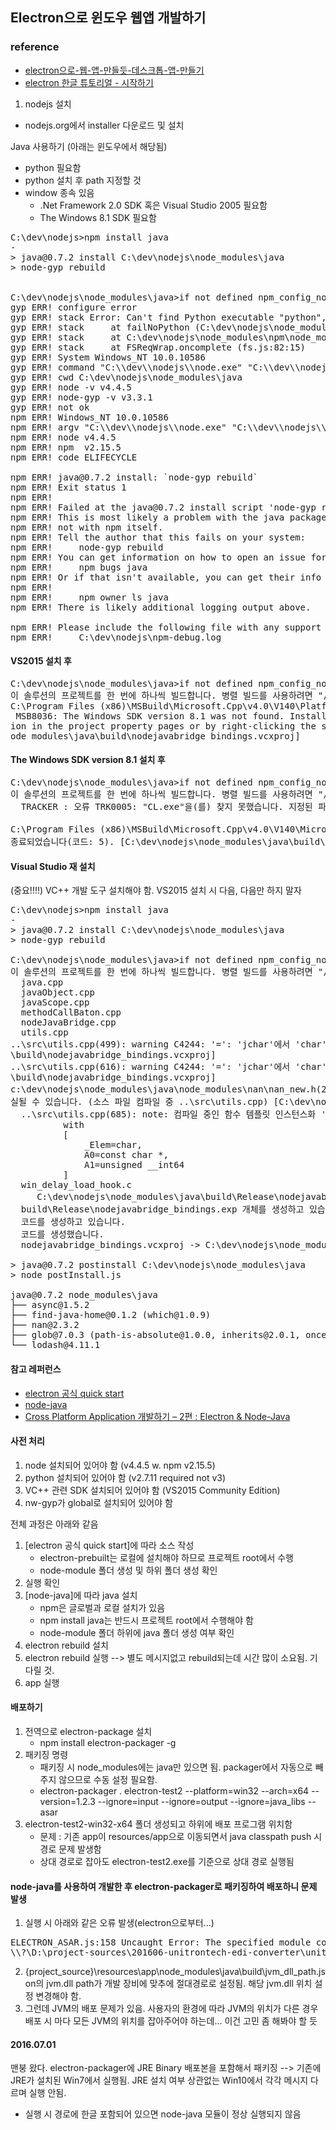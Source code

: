 ## Electron으로 윈도우 웹앱 개발하기

### reference
- [electron으로-웹-앱-만들듯-데스크톱-앱-만들기]( http://developer.dramancompany.com/2015/12/electron%EC%9C%BC%EB%A1%9C-%EC%9B%B9-%EC%95%B1-%EB%A7%8C%EB%93%A4%EB%93%AF-%EB%8D%B0%EC%8A%A4%ED%81%AC%ED%86%B1-%EC%95%B1-%EB%A7%8C%EB%93%A4%EA%B8%B0)
- [electron 한글 튜토리얼 - 시작하기](https://github.com/electron/electron/blob/master/docs-translations/ko-KR/tutorial/quick-start.md)


1. nodejs 설치
- nodejs.org에서 installer 다운로드 및 설치

Java 사용하기 (아래는 윈도우에서 해당됨)
- python 필요함
- python 설치 후 path 지정할 것
- window 종속 있음
    - .Net Framework 2.0 SDK 혹은 Visual Studio 2005 필요함
    - The Windows 8.1 SDK 필요함

<pre>
C:\dev\nodejs>npm install java
-
> java@0.7.2 install C:\dev\nodejs\node_modules\java
> node-gyp rebuild


C:\dev\nodejs\node_modules\java>if not defined npm_config_node_gyp (node "C:\dev\nodejs\node_modules\npm\bin\node-gyp-bin\\..\..\node_modules\node-gyp\bin\node-gyp.js" rebuild )  else (node "" rebuild )
gyp ERR! configure error
gyp ERR! stack Error: Can't find Python executable "python", you can set the PYTHON env variable.
gyp ERR! stack     at failNoPython (C:\dev\nodejs\node_modules\npm\node_modules\node-gyp\lib\configure.js:401:14)
gyp ERR! stack     at C:\dev\nodejs\node_modules\npm\node_modules\node-gyp\lib\configure.js:356:11
gyp ERR! stack     at FSReqWrap.oncomplete (fs.js:82:15)
gyp ERR! System Windows_NT 10.0.10586
gyp ERR! command "C:\\dev\\nodejs\\node.exe" "C:\\dev\\nodejs\\node_modules\\npm\\node_modules\\node-gyp\\bin\\node-gyp.js" "rebuild"
gyp ERR! cwd C:\dev\nodejs\node_modules\java
gyp ERR! node -v v4.4.5
gyp ERR! node-gyp -v v3.3.1
gyp ERR! not ok
npm ERR! Windows_NT 10.0.10586
npm ERR! argv "C:\\dev\\nodejs\\node.exe" "C:\\dev\\nodejs\\node_modules\\npm\\bin\\npm-cli.js" "install" "java"
npm ERR! node v4.4.5
npm ERR! npm  v2.15.5
npm ERR! code ELIFECYCLE

npm ERR! java@0.7.2 install: `node-gyp rebuild`
npm ERR! Exit status 1
npm ERR!
npm ERR! Failed at the java@0.7.2 install script 'node-gyp rebuild'.
npm ERR! This is most likely a problem with the java package,
npm ERR! not with npm itself.
npm ERR! Tell the author that this fails on your system:
npm ERR!     node-gyp rebuild
npm ERR! You can get information on how to open an issue for this project with:
npm ERR!     npm bugs java
npm ERR! Or if that isn't available, you can get their info via:
npm ERR!
npm ERR!     npm owner ls java
npm ERR! There is likely additional logging output above.

npm ERR! Please include the following file with any support request:
npm ERR!     C:\dev\nodejs\npm-debug.log
</pre>

#### VS2015 설치 후
<pre>
C:\dev\nodejs\node_modules\java>if not defined npm_config_node_gyp (node "C:\dev\nodejs\node_modules\npm\bin\node-gyp-bin\\..\..\node_modules\node-gyp\bin\node-gyp.js" rebuild )  else (node "" rebuild )
이 솔루션의 프로젝트를 한 번에 하나씩 빌드합니다. 병렬 빌드를 사용하려면 "/m" 스위치를 추가하십시오.
C:\Program Files (x86)\MSBuild\Microsoft.Cpp\v4.0\V140\Platforms\x64\PlatformToolsets\v140\Toolset.targets(36,5): error
 MSB8036: The Windows SDK version 8.1 was not found. Install the required version of Windows SDK or change the SDK vers
ion in the project property pages or by right-clicking the solution and selecting "Retarget solution". [C:\dev\nodejs\n
ode_modules\java\build\nodejavabridge_bindings.vcxproj]
</pre>

#### The Windows SDK version 8.1 설치 후
<pre>
C:\dev\nodejs\node_modules\java>if not defined npm_config_node_gyp (node "C:\dev\nodejs\node_modules\npm\bin\node-gyp-bin\\..\..\node_modules\node-gyp\bin\node-gyp.js" rebuild )  else (node "" rebuild )
이 솔루션의 프로젝트를 한 번에 하나씩 빌드합니다. 병렬 빌드를 사용하려면 "/m" 스위치를 추가하십시오.
  TRACKER : 오류 TRK0005: "CL.exe"을(를) 찾지 못했습니다. 지정된 파일을 찾을 수 없습니다.

C:\Program Files (x86)\MSBuild\Microsoft.Cpp\v4.0\V140\Microsoft.CppCommon.targets(356,5): error MSB6006: "CL.exe"이(가)
종료되었습니다(코드: 5). [C:\dev\nodejs\node_modules\java\build\nodejavabridge_bindings.vcxproj]
</pre>


#### Visual Studio 재 설치 ####
(중요!!!!) VC++ 개발 도구 설치해야 함.
VS2015 설치 시 다음, 다음만 하지 말자
<pre>
C:\dev\nodejs>npm install java
-
> java@0.7.2 install C:\dev\nodejs\node_modules\java
> node-gyp rebuild

C:\dev\nodejs\node_modules\java>if not defined npm_config_node_gyp (node "C:\dev\nodejs\node_modules\npm\bin\node-gyp-bin\\..\..\node_modules\node-gyp\bin\node-gyp.js" rebuild )  else (node "" rebuild )
이 솔루션의 프로젝트를 한 번에 하나씩 빌드합니다. 병렬 빌드를 사용하려면 "/m" 스위치를 추가하십시오.
  java.cpp
  javaObject.cpp
  javaScope.cpp
  methodCallBaton.cpp
  nodeJavaBridge.cpp
  utils.cpp
..\src\utils.cpp(499): warning C4244: '=': 'jchar'에서 'char'(으)로 변환하면서 데이터가 손실될 수 있습니다. [C:\dev\nodejs\node_modules\java
\build\nodejavabridge_bindings.vcxproj]
..\src\utils.cpp(616): warning C4244: '=': 'jchar'에서 'char'(으)로 변환하면서 데이터가 손실될 수 있습니다. [C:\dev\nodejs\node_modules\java
\build\nodejavabridge_bindings.vcxproj]
c:\dev\nodejs\node_modules\java\node_modules\nan\nan_new.h(214): warning C4267: '인수': 'size_t'에서 'int'(으)로 변환하 면서 데이터가 손
실될 수 있습니다. (소스 파일 컴파일 중 ..\src\utils.cpp) [C:\dev\nodejs\node_modules\java\build\nodejavabridge_bindings.vcxproj]
  ..\src\utils.cpp(685): note: 컴파일 중인 함수 템플릿 인스턴스화 'v8::MaybeLocal<v8::String> Nan::New<v8::String,const _Elem*,unsigne
  d __int64>(A0,A1)'에 대한 참조를 확인하십시오.
          with
          [
              _Elem=char,
              A0=const char *,
              A1=unsigned __int64
          ]
  win_delay_load_hook.c
     C:\dev\nodejs\node_modules\java\build\Release\nodejavabridge_bindings.lib 라이브러리 및 C:\dev\nodejs\node_modules\java\
  build\Release\nodejavabridge_bindings.exp 개체를 생성하고 있습니다.
  코드를 생성하고 있습니다.
  코드를 생성했습니다.
  nodejavabridge_bindings.vcxproj -> C:\dev\nodejs\node_modules\java\build\Release\\nodejavabridge_bindings.node

> java@0.7.2 postinstall C:\dev\nodejs\node_modules\java
> node postInstall.js

java@0.7.2 node_modules\java
├── async@1.5.2
├── find-java-home@0.1.2 (which@1.0.9)
├── nan@2.3.2
├── glob@7.0.3 (path-is-absolute@1.0.0, inherits@2.0.1, once@1.3.3, inflight@1.0.5, minimatch@3.0.2)
└── lodash@4.11.1
</pre>

#### 참고 레퍼런스
- [electron 공식 quick start](http://electron.atom.io/docs/tutorial/quick-start/)
- [node-java](https://github.com/joeferner/node-java)
- [Cross Platform Application 개발하기 – 2편 : Electron & Node-Java](http://brantiffy.axisj.com/archives/397)

#### 사전 처리
1. node 설치되어 있어야 함 (v4.4.5 w. npm v2.15.5)
2. python 설치되어 있어야 함 (v2.7.11 required not v3)
3. VC++ 관련 SDK 설치되어 있어야 함 (VS2015 Community Edition)
4. nw-gyp가 global로 설치되어 있어야 함

전체 과정은 아래와 같음
1. [electron 공식 quick start]에 따라 소스 작성
    - electron-prebuilt는 로컬에 설치해야 하므로 프로젝트 root에서 수행
    - node-module 폴더 생성 및 하위 폴더 생성 확인
2. 실행 확인
3. [node-java]에 따라 java 설치
    - npm은 글로벌과 로컬 설치가 있음
    - npm install java는 반드시 프로젝트 root에서 수행해야 함
    - node-module 폴더 하위에 java 폴더 생성 여부 확인
4. electron rebuild 설치
5. electron rebuild 실행 --> 별도 메시지없고 rebuild되는데 시간 많이 소요됨. 기다릴 것.
6. app 실행

#### 배포하기
1. 전역으로 electron-package 설치
    - npm install electron-packager -g
2. 패키징 명령
    - 패키징 시 node_modules에는 java만 있으면 됨. packager에서 자동으로 빼주지 않으므로 수동 설정 필요함.
    - electron-packager . electron-test2 --platform=win32 --arch=x64 --version=1.2.3 --ignore=input --ignore=output --ignore=java_libs --asar
3. electron-test2-win32-x64 폴더 생성되고 하위에 배포 프로그램 위치함
    - 문제 : 기존 app이 resources/app으로 이동되면서 java classpath push 시 경로 문제 발생함
    - 상대 경로로 잡아도 electron-test2.exe를 기준으로 상대 경로 실행됨

#### node-java를 사용하여 개발한 후 electron-packager로 패키징하여 배포하니 문제 발생
1. 실행 시 아래와 같은 오류 발생(electron으로부터...)
<pre>
ELECTRON_ASAR.js:158 Uncaught Error: The specified module could not be found.
\\?\D:\project-sources\201606-unitrontech-edi-converter\unitrontech-edi-converter\electron-pkg\resources\app\ediconverter-win32-x64\resources\app\node_modules\java\build\Release\nodejavabridge_bindings.node
</pre>
2. {project_source}\resources\app\node_modules\java\build\jvm_dll_path.json의 jvm.dll path가 개발 장비에 맞추에 절대경로로 설정됨. 해당 jvm.dll 위치 설정 변경해야 함.
3. 그런데 JVM의 배포 문제가 있음. 사용자의 환경에 따라 JVM의 위치가 다른 경우 배포 시 마다 모든 JVM의 위치를 잡아주어야 하는데... 이건 고민 좀 해봐야 할 듯

#### 2016.07.01
맨붕 왔다.
electron-packager에 JRE Binary 배포본을 포함해서 패키징 --> 기존에 JRE가 설치된 Win7에서 실행됨. JRE 설치 여부 상관없는 Win10에서 각각 메시지 다르며 실행 안됨.

- 실행 시 경로에 한글 포함되어 있으면 node-java 모듈이 정상 실행되지 않음
